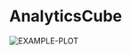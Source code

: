 # AnalyticsCube

<img src="https://github.com/JannesT3011/DiscordAnalytica/blob/rewrite/botlogo.png" alt="EXAMPLE-PLOT"> 
